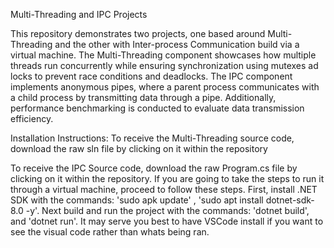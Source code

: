 Multi-Threading and IPC Projects 

This repository demonstrates two projects, one based around Multi-Threading and the other with Inter-process Communication build via a virtual machine. The Multi-Threading component showcases how multiple threads run concurrently while ensuring synchronization using mutexes ad locks to prevent race conditions and deadlocks. The IPC component implements anonymous pipes, where a parent process communicates with a child process by transmitting data through a pipe. Additionally, performance benchmarking is conducted to evaluate data transmission efficiency.

Installation Instructions:
To receive the Multi-Threading source code, download the raw sln file by clicking on it within the repository

To receive the IPC Source code, download the raw Program.cs file by clicking on it within the repository. If you are going to take the steps to run it through a virtual machine, proceed to follow these steps. First, install .NET SDK with the commands: 'sudo apk update' , 'sudo apt install dotnet-sdk-8.0 -y'. Next build and run the project with the commands: 'dotnet build', and 'dotnet run'. It may serve you best to have VSCode install if you want to see the visual code rather than whats being ran. 
